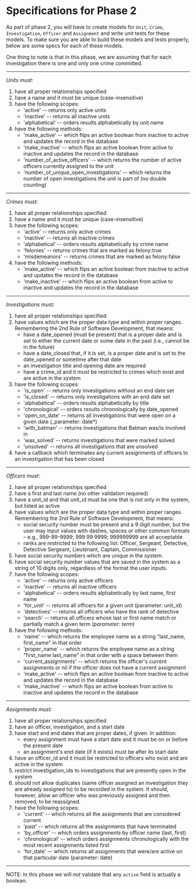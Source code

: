 # Specifications for Phase 2

As part of phase 2, you will have to create models for `Unit`, `Crime`, `Investigation`, `Officer` and `Assignment` and write unit tests for these models. To make sure you are able to build these models and tests properly, below are some specs for each of these models.

One thing to note is that in this phase, we are assuming that for each investigation there is one and only one crime committed.

---

_Units must:_

1. have all proper relationships specified
2. have a name and it must be unique (case-insensitive)
3. have the following scopes:
   - 'active' -- returns only active units
   - 'inactive' -- returns all inactive units
   - 'alphabetical' -- orders results alphabetically by unit name
4. have the following methods:
   - 'make_active' -- which flips an active boolean from inactive to active and updates the record in the database
   - 'make_inactive' -- which flips an active boolean from active to inactive and updates the record in the database
   - 'number_of_active_officers' -- which returns the number of active officers currently assigned to the unit
   - 'number_of_unique_open_investigations' -- which returns the number of open investigations the unit is part of (no double counting)

---

_Crimes must:_

1. have all proper relationships specified
2. have a name and it must be unique (case-insensitive)
3. have the following scopes:
   - 'active' -- returns only active crimes
   - 'inactive' -- returns all inactive crimes
   - 'alphabetical' -- orders results alphabetically by crime name
   - 'felonies' -- returns crimes that are marked as felony:true
   - 'misdemeanors' -- returns crimes that are marked as felony:false
4. have the following methods:
   - 'make_active' -- which flips an active boolean from inactive to active and updates the record in the database
   - 'make_inactive' -- which flips an active boolean from active to inactive and updates the record in the database

---

_Investigations must:_

1. have all proper relationships specified
2. have values which are the proper data type and within proper ranges. Remembering the 2nd Rule of Software Development, that means:
   - have a date_opened (must be present) that is a proper date and is set to either the current date or some date in the past (i.e., cannot be in the future)
   - have a date_closed that, if it is set, is a proper date and is set to the date_opened or sometime after that date
   - an investigation title and opening date are required
   - have a crime_id and it must be restricted to crimes which exist and are active in the system
3. have the following scopes:
   - 'is_open' -- returns only investigations without an end date set
   - 'is_closed' -- returns only investigations with an end date set
   - 'alphabetical' -- orders results alphabetically by title
   - 'chronological' -- orders results chronologically by date_opened
   - 'open_on_date' -- returns all investigations that were open on a given date (\_parameter: date\*)
   - 'with_batman' -- returns investigations that Batman was/is involved in
   - 'was_solved' -- returns investigations that were marked solved
   - 'unsolved' -- returns all investigations that are unsolved
4. have a callback which terminates any current assignments of officers to an investigation that has been closed

---

_Officers must:_

1. have all proper relationships specified
2. have a first and last name (no other validation required)
3. have a unit_id and that unit_id must be one that is not only in the system, but listed as active
4. have values which are the proper data type and within proper ranges. Remembering the 2nd Rule of Software Development, that means:
   - social security number must be present and a 9 digit number, but the user may input values with dashes, spaces or other common formats – e.g., 999-99-9999; 999 99 9999; 999999999 are all acceptable
   - ranks are restricted to the following list: Officer, Sergeant, Detective, Detective Sergeant, Lieutenant, Captain, Commissioner
5. have social security numbers which are unique in the system.
6. have social security number values that are saved in the system as a string of 10 digits only, regardless of the format the user inputs.
7. have the following scopes:
   - 'active' -- returns only active officers
   - 'inactive' -- returns all inactive officers
   - 'alphabetical' -- orders results alphabetically by last name, first name
   - 'for_unit' -- returns all officers for a given unit (parameter: unit_id)
   - 'detectives' -- returns all officers who have the rank of detective
   - 'search' -- returns all officers whose last or first name match or partially match a given term (_parameter: term_)
8. have the following methods:
   - 'name' -- which returns the employee name as a string "last_name, first_name" in that order
   - 'proper_name' -- which returns the employee name as a string "first_name last_name" in that order with a space between them
   - 'current_assignments' -- which returns the officer's current assignments or nil if the officer does not have a current assignment
   - 'make_active' -- which flips an active boolean from inactive to active and updates the record in the database
   - 'make_inactive' -- which flips an active boolean from active to inactive and updates the record in the database

---

_Assignments must:_

1. have all proper relationships specified
2. have an officer, investigation, and a start date
3. have start and end dates that are proper dates, if given. In addition:
   - every assignment must have a start date and it must be on or before the present date
   - an assignment's end date (if it exists) must be after its start date
4. have an officer_id and it must be restricted to officers who exist and are active in the system
5. restrict investigation_ids to investigations that are presently open in the system
6. should not allow duplicates (same officer assigned an investigation they are already assigned to) to be recorded in the system. It should, however, allow an officer who was previously assigned and then removed, to be reassigned.
7. have the following scopes:
   - 'current' -- which returns all the assignments that are considered current
   - 'past' -- which returns all the assignments that have terminated
   - 'by_officer' -- which orders assignments by officer name (last, first)
   - 'chronological' -- which orders assignments chronologically with the most recent assignments listed first
   - 'for_date' –- which returns all assignments that were/are active on that particular date (parameter: date)

---

NOTE: In this phase we will _not_ validate that any `active` field is actually a boolean.
